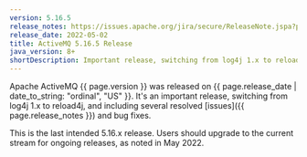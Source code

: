 ```yaml
---
version: 5.16.5
release_notes: https://issues.apache.org/jira/secure/ReleaseNote.jspa?projectId=12311210&version=12351117
release_date: 2022-05-02
title: ActiveMQ 5.16.5 Release
java_version: 8+
shortDescription: Important release, switching from log4j 1.x to reload4j, and including several improvements and dependency updates.
---
```

Apache ActiveMQ {{ page.version }} was released on {{ page.release_date | date_to_string: "ordinal", "US" }}. It's an important release, switching from log4j 1.x to reload4j, and including several resolved [issues]({{ page.release_notes }}) and bug fixes.

<div class="alert alert-warning">
This is the last intended 5.16.x release. Users should upgrade to the current stream for ongoing releases, as noted in May 2022.
</div>
